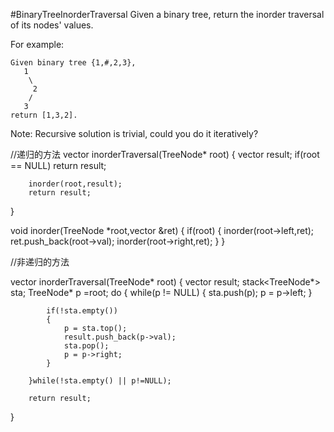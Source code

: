 #BinaryTreeInorderTraversal
Given a binary tree, return the inorder traversal of its nodes' values.

For example:
```
Given binary tree {1,#,2,3},
   1
    \
     2
    /
   3
return [1,3,2].
```
Note: Recursive solution is trivial, could you do it iteratively?



//递归的方法
vector<int> inorderTraversal(TreeNode* root)
{
        vector<int> result;
        if(root == NULL)
            return result;
        
        inorder(root,result);
        return result;
}
    
    
void inorder(TreeNode *root,vector<int> &ret)
{
    if(root)
    {
        inorder(root->left,ret);
        ret.push_back(root->val);
        inorder(root->right,ret);
    }
}


//非递归的方法

vector<int> inorderTraversal(TreeNode* root)
{
        vector<int> result;
        stack<TreeNode*> sta;
        TreeNode* p =root;
        do
        {
            while(p != NULL)
            {
                sta.push(p);
                p = p->left;
            }
            
            if(!sta.empty())
            {
                p = sta.top();
                result.push_back(p->val);
                sta.pop();
                p = p->right;
            }
            
        }while(!sta.empty() || p!=NULL);
        
        return result;
}
